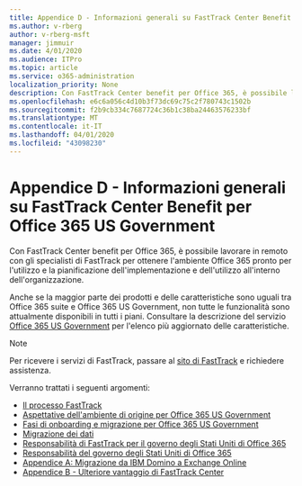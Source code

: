 ```yaml
---
title: Appendice D - Informazioni generali su FastTrack Center Benefit per Office 365 US Government
ms.author: v-rberg
author: v-rberg-msft
manager: jimmuir
ms.date: 4/01/2020
ms.audience: ITPro
ms.topic: article
ms.service: o365-administration
localization_priority: None
description: Con FastTrack Center benefit per Office 365, è possibile lavorare in remoto con gli specialisti di FastTrack per ottenere l'ambiente Office 365 pronto per l'utilizzo e la pianificazione dell'implementazione e dell'utilizzo all'interno dell'organizzazione.
ms.openlocfilehash: e6c6a056c4d10b3f73dc69c75c2f780743c1502b
ms.sourcegitcommit: f2b9cb334c7687724c36b1c38ba24463576233bf
ms.translationtype: MT
ms.contentlocale: it-IT
ms.lasthandoff: 04/01/2020
ms.locfileid: "43098230"
---
```

# <a name="appendix-d---fasttrack-center-benefit-overview-for-office-365-us-government"></a>Appendice D - Informazioni generali su FastTrack Center Benefit per Office 365 US Government

Con FastTrack Center benefit per Office 365, è possibile lavorare in remoto con gli specialisti di FastTrack per ottenere l'ambiente Office 365 pronto per l'utilizzo e la pianificazione dell'implementazione e dell'utilizzo all'interno dell'organizzazione. 
  
Anche se la maggior parte dei prodotti e delle caratteristiche sono uguali tra Office 365 suite e Office 365 US Government, non tutte le funzionalità sono attualmente disponibili in tutti i piani. Consultare la descrizione del servizio [Office 365 US Government](https://aka.ms/aboutgovcloud) per l'elenco più aggiornato delle caratteristiche.

> [!NOTE]
> Per ricevere i servizi di FastTrack, passare al [sito di FastTrack](https://go.microsoft.com/fwlink/?linkid=780698) e richiedere assistenza.  

Verranno trattati i seguenti argomenti:
- [Il processo FastTrack](O365-fasttrack-process.md) 
- [Aspettative dell'ambiente di origine per Office 365 US Government](US-Gov-appendix-source-environment-expectations.md)   
- [Fasi di onboarding e migrazione per Office 365 US Government](US-Gov-appendix-onboarding-and-migration.md)
- [Migrazione dei dati](O365-data-migration.md)    
- [Responsabilità di FastTrack per il governo degli Stati Uniti di Office 365](US-Gov-appendix-fasttrack-responsibilities.md)   
- [Responsabilità del governo degli Stati Uniti di Office 365](US-Gov-appendix-your-responsibilities.md) 
- [Appendice A: Migrazione da IBM Domino a Exchange Online](O365-from-ibm-domino-to-exchange-online.md)   
- [Appendice B - Ulteriore vantaggio di FastTrack Center](O365-fasttrack-additional-benefits.md)
